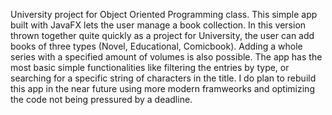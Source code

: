 University project for Object Oriented Programming class.
This simple app built with JavaFX lets the user manage a book collection. In this version thrown together quite quickly as a project for University, the user can add books of three types (Novel, Educational, Comicbook). Adding a whole series with a specified amount of volumes is also possible. The app has the most basic simple functionalities like filtering the entries by type, or searching for a specific string of characters in the title. 
I do plan to rebuild this app in the near future using more modern framweorks and optimizing the code not being pressured by a deadline. 
